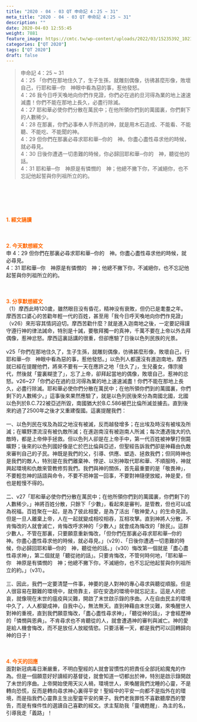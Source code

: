 ```yaml
---
title: "2020 - 04 - 03 QT 申命記 4：25 ~ 31"
meta_title: "2020 - 04 - 03 QT 申命記 4：25 ~ 31"
description: ""
date: 2020-04-03 12:55:45
weight: 7881
feature_image: https://cmtc.tw/wp-content/uploads/2022/03/15235392_10211799862337740_180693556567566654_o-1.webp
categories: ["QT 2020"]
tags: ["QT 2020"]
draft: false
---
```


<blockquote>申命記 4：25 ~ 31<br />
4：25 「你們在那地住久了，生子生孫，就雕刻偶像，彷彿甚麼形像，敗壞自己，行耶和華─你　神眼中看為惡的事，惹他發怒。<br />
4：26 我今日呼天喚地向你們作見證，你們必在過約旦河得為業的地上速速滅盡！你們不能在那地上長久，必盡行除滅。<br />
4：27 耶和華必使你們分散在萬民中；在他所領你們到的萬國裏，你們剩下的人數稀少。<br />
4：28 在那裏，你們必事奉人手所造的神，就是用木石造成、不能看、不能聽、不能吃、不能聞的神。<br />
4：29 但你們在那裏必尋求耶和華─你的　神。你盡心盡性尋求他的時候，就必尋見。<br />
4：30 日後你遭遇一切患難的時候，你必歸回耶和華─你的　神，聽從他的話。<br />
4：31 耶和華─你　神原是有憐憫的　神；他總不撇下你，不滅絕你，也不忘記他起誓與你列祖所立的約。</blockquote><br />
&nbsp;<br />
<br />
&nbsp;<br />
<br />
<span style="color: #ff6600;"><strong>1. </strong><strong>經文誦讀</strong></span><br />
<br />
<span style="color: #ff6600;"><strong> </strong></span><br />
<br />
<span style="color: #ff6600;"><strong>2. 今天默想</strong><strong>經文<br />
</strong></span>申 4：29 但你們在那裏必尋求耶和華─你的　神。你盡心盡性尋求他的時候，就必尋見。<br />
4：31 耶和華─你　神原是有憐憫的　神；他總不撇下你，不滅絕你，也不忘記他起誓與你列祖所立的約。<br />
<br />
&nbsp;<br />
<br />
<span style="color: #ff6600;"><strong>3. 分享默想經文<br />
</strong></span>（1）摩西此時120歲，雖然眼目没有昏花，精神没有衰敗，但仍已是耄耋之年。摩西苦口婆心的苦勸年輕一代的百姓，甚至用「我今日呼天喚地向你們作見證」（v26）來形容其情詞迫切。摩西苦勸什麼？就是進入迦南地之後，一定要記得謹守遵行神的律法誡命，特別是十誡，要敬拜獨一的真神，千萬不要在上帝以外去拜偶像，惹神忿怒。摩西這裏話講的很重，但卻應驗了日後以色列民族的光景。<br />
<br />
v25「你們在那地住久了，生子生孫，就雕刻偶像，彷彿甚麼形像，敗壞自己，行耶和華─你　神眼中看為惡的事，惹他發怒。」以色列人都還沒有進迦南地，摩西就已經在提醒他們，將來不要有一天在應許之地「住久了」，生兒養女，傳宗接代，然後就「靈裏糊塗了」，忘了上帝，卻拜起當地的偶像，敗壞自己，惹神的忿怒。v26~27「你們必在過約旦河得為業的地上速速滅盡！你們不能在那地上長久，必盡行除滅。耶和華必使你們分散在萬民中；在他所領你們到的萬國裏，你們剩下的人數稀少。」這事後來果然應驗了，就是以色列民後來分為南國北國，北國以色列於B.C.722被亞述所毀，南國猶大於B.C.586被巴比倫所滅並擄去。直到後來約過了2500年之後才又重建復國。這裏提醒我們：<br />
<br />
一、以色列民在埃及為奴之地沒有被滅，反而越發增多；在出埃及時沒有被埃及所滅；在曠野漂流沒有被仇敵所滅；在進迦南沒有被迦南人所滅；每次遭遇強大的仇敵時，都是上帝伸手拯救。但以色列人卻是在上帝手中，第一代百姓被神擊打倒斃曠野；後來的以色列國好像是亡於巴比倫與亞述，但聖經告訴我們卻是神藉由仇敵來審判自己的子民。神既是我們的父，引導、供應、塑造、拯救我們；但同時神也是我們的敵人，特別是在我們離棄神、悖逆、以別神取代耶和華、不順服時，神就興起環境和仇敵來管教修剪我們。我們與神的關係，首先最重要的是「敬畏神」，不要輕忽神的話語與命令，不要不把神當一回事，不要對神隨便放縱，神是愛，但也是輕慢不得的。<br />
<br />
二、v27「耶和華必使你們分散在萬民中；在他所領你們到的萬國裏，你們剩下的人數稀少。」神將百姓分散，只餘下「少數」，看起來是審判，是管教，但也可以成為祝福。百姓聚在一起，是為了彼此相愛，是為了活出「敬神愛人」的生命見證。但是一旦人離棄上帝，人在一起就變成相咬相吞，互相攻擊。直到神將人分散，不肯悔改的人就會滅亡，肯悔改呼求神的「少數人」就會成為悔改的「餘民」。這群少數人，不管在那裏，只要願意重新悔改，「但你們在那裏必尋求耶和華─你的　神。你盡心盡性尋求他的時候，就必尋見。」（v29）、「日後你遭遇一切患難的時候，你必歸回耶和華─你的　神，聽從他的話。」（v30）悔改第一個就是「盡心盡性尋求神」，第二個就是「聽從祂的話」。只要肯悔改，不管何時何地，「耶和華─你　神原是有憐憫的　神；他總不撇下你，不滅絕你，也不忘記他起誓與你列祖所立的約。」（v31）。<br />
<br />
三、因此，我們一定要清楚一件事，神要的是人對神的專心尋求與聽從順服。但是人很容易在艱難的環境中，就倚靠主，卻在安逸的環境中就忘記主。這是人的悲哀，就像現在末世的瘟疫與災難，開啟了末世啟示錄的序曲。人在自由民主的環境中久了，人人都變成神，自我中心，無法無天。直到神藉由末世災難，來喚醒世人對神的重視，直到我們願意悔改，「盡心盡性尋求神」，「聽從神的話」，才會經歷神的「憐憫與恩典」。不肯尋求也不肯聽從的人，就會遭遇神的審判與滅亡。神的愛是給人機會悔改，而不是放任人放縱情慾。只要活著一天，都是我們可以回轉歸向神的日子！<br />
<br />
<span style="color: #ff6600;"><strong> </strong></span><br />
<br />
<span style="color: #ff6600;"><strong>4. 今天的回應<br />
</strong></span>面對新冠病毒日漸嚴重，不明白聖經的人就會習慣性的把責任全部託給魔鬼的作為。但是一個願意好好讀經的基督徒，就會知道一切都出於神，特別是啟示錄開啟了未世的序曲。上帝開始使用天災人禍，環境世人，來喚醒我們沈睡的心靈，不是轉向恐慌，反而是轉向尋求神心裏得平安！聖經中的平安一向都不是指外在的環境，而是指我們心靈靠主生出聖靈平安的果子。我們老我罪性不喜歡聽摩西的警告，而是有條件性的選讀自己喜歡的經文。求主幫助我「靈魂甦醒」．為主的名，引導我走「義路」！
        